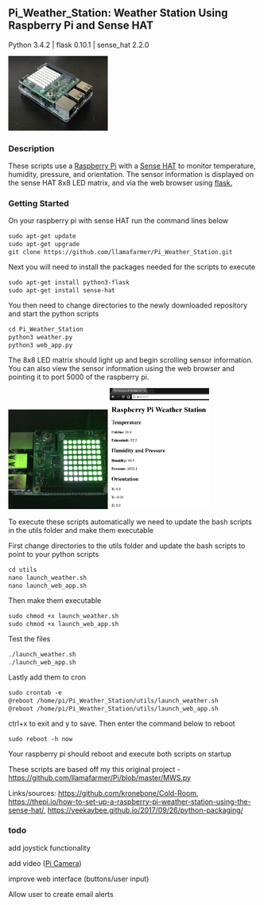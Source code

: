 ## Pi_Weather_Station: Weather Station Using Raspberry Pi and Sense HAT
Python 3.4.2 | flask 0.10.1 | sense_hat 2.2.0

<img src="/images/IMG_0705.jpg" alt="Pi with HAT" style="width: 200px;"/>

### Description
These scripts use a 
[Raspberry Pi](http://amzn.to/2yB8HcM) with a 
[Sense HAT](http://amzn.to/2xS8PFX) 
to monitor temperature, humidity, pressure, and orientation. The sensor information is displayed on the sense HAT 8x8 LED matrix, and via the web browser using 
[flask.](http://flask.pocoo.org/)

### Getting Started
On your raspberry pi with sense HAT run the command lines below

    sudo apt-get update
    sudo apt-get upgrade
    git clone https://github.com/llamafarmer/Pi_Weather_Station.git

Next you will need to install the packages needed for the scripts to execute

    sudo apt-get install python3-flask
    sudo apt-get install sense-hat

You then need to change directories to the newly downloaded repository and start the python scripts

    cd Pi_Weather_Station
    python3 weather.py
    python3 web_app.py

The 8x8 LED matrix should light up and begin scrolling sensor information. You can also view the sensor information using the web browser and pointing it to port 5000 of the raspberry pi.

<img src="/images/animated.gif" alt="Pi HAT LED" style="width: 200px;"/>

<img src="/images/Pi_Web.PNG" alt="Web Screenshot" style="width: 200px;"/>

To execute these scripts automatically we need to update the bash scripts in the utils folder and make them executable

First change directories to the utils folder and update the bash scripts to point to your python scripts

    cd utils
    nano launch_weather.sh
    nano launch_web_app.sh
    
Then make them executable
    
    sudo chmod +x launch_weather.sh
    sudo chmod +x launch_web_app.sh
    
Test the files

    ./launch_weather.sh
    ./launch_web_app.sh
    
Lastly add them to cron

    sudo crontab -e
    @reboot /home/pi/Pi_Weather_Station/utils/launch_weather.sh
    @reboot /home/pi/Pi_Weather_Station/utils/launch_web_app.sh
    
ctrl+x to exit and y to save. Then enter the command below to reboot

    sudo reboot -h now
    
Your raspberry pi should reboot and execute both scripts on startup

These scripts are based off my this original project - https://github.com/llamafarmer/Pi/blob/master/MWS.py

Links/sources: https://github.com/kronebone/Cold-Room, https://thepi.io/how-to-set-up-a-raspberry-pi-weather-station-using-the-sense-hat/, https://veekaybee.github.io/2017/09/26/python-packaging/

### todo
add joystick functionality

add video ([Pi Camera](http://amzn.to/2xSoF3w))

improve web interface (buttons/user input)

Allow user to create email alerts
